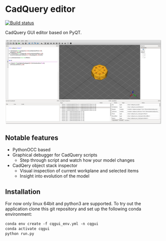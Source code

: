 # CadQuery editor

[![Build status](https://ci.appveyor.com/api/projects/status/g98rs7la393mgy91?svg=true)](https://ci.appveyor.com/project/adam-urbanczyk/cq-editor)

CadQuery GUI editor based on PyQT.

![Screenshot](https://github.com/CadQuery/CQ-editor/raw/master/screenshots/screenshot1.png)

## Notable features

* PythonOCC based
* Graphical debugger for CadQuery scripts
  * Step through script and watch how your model changes
* CadQery object stack inspector
  * Visual inspection of current workplane and selected items
  * Insight into evolution of the model

## Installation

For now only linux 64bit and python3 are supported. To try out the application clone this git repository and set up the following conda environment:
```
conda env create -f cqgui_env.yml -n cqgui
conda activate cqgui
python run.py
```
